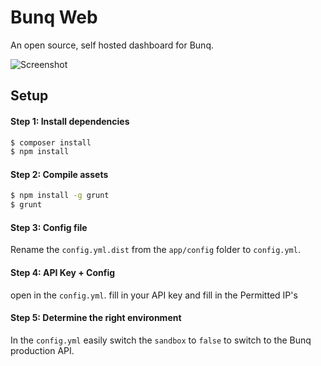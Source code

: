 # Bunq Web #
An open source, self hosted dashboard for Bunq.

![Screenshot](https://i.gyazo.com/17a82f6700a2207b773fa566d2bef651.png)

## Setup

#### Step 1: Install dependencies
```bash
$ composer install
$ npm install
```

#### Step 2: Compile assets
```bash
$ npm install -g grunt
$ grunt
```

#### Step 3: Config file
Rename the `config.yml.dist` from the `app/config` folder to `config.yml`.

#### Step 4: API Key + Config
open in the `config.yml`. fill in your API key and fill in the Permitted IP's

#### Step 5: Determine the right environment
In the `config.yml` easily switch the `sandbox` to `false` to switch to the Bunq production API.